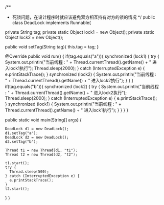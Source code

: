 /**
 * 死锁问题，在设计程序时就应该避免双方相互持有对方的锁的情况
 */
public class DeadLock implements Runnable{

  private String tag;
  private static Object lock1 = new Object();
  private static Object lock2 = new Object();

  public void setTag(String tag){
    this.tag = tag;
  }

  @Override
  public void run() {
    if(tag.equals("a")){
      synchronized (lock1) {
        try {
          System.out.println("当前线程 : "  + Thread.currentThread().getName() + " 进入lock1执行");
          Thread.sleep(2000);
        } catch (InterruptedException e) {
          e.printStackTrace();
        }
        synchronized (lock2) {
          System.out.println("当前线程 : "  + Thread.currentThread().getName() + " 进入lock2执行");
        }
      }
    }
    if(tag.equals("b")){
      synchronized (lock2) {
        try {
          System.out.println("当前线程 : "  + Thread.currentThread().getName() + " 进入lock2执行");
          Thread.sleep(2000);
        } catch (InterruptedException e) {
          e.printStackTrace();
        }
        synchronized (lock1) {
          System.out.println("当前线程 : "  + Thread.currentThread().getName() + " 进入lock1执行");
        }
      }
    }
  }

  public static void main(String[] args) {

    DeadLock d1 = new DeadLock();
    d1.setTag("a");
    DeadLock d2 = new DeadLock();
    d2.setTag("b");

    Thread t1 = new Thread(d1, "t1");
    Thread t2 = new Thread(d2, "t2");

    t1.start();
    try {
      Thread.sleep(500);
    } catch (InterruptedException e) {
      e.printStackTrace();
    }
    t2.start();
  } 
}